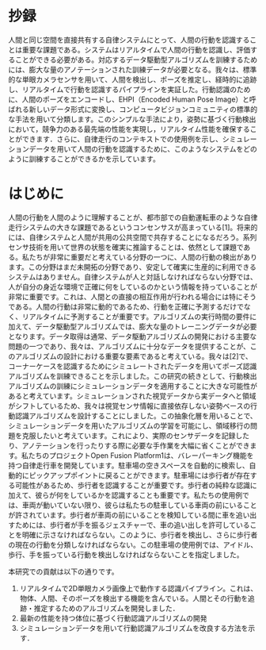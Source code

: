 # 抄録

人間と同じ空間を直接共有する自律システムにとって、人間の行動を認識することは重要な課題である。システムはリアルタイムで人間の行動を認識し、評価することができる必要がある。対応するデータ駆動型アルゴリズムを訓練するためには、膨大な量のアノテーションされた訓練データが必要となる。我々は、標準的な単眼カメラセンサを用いて、人間を検出し、ポーズを推定し、経時的に追跡し、リアルタイムで行動を認識するパイプラインを実証した。行動認識のために、人間のポーズをエンコードし、EHPI（Encoded Human Pose Image）と呼ばれる新しいデータ形式に変換し、コンピュータビジョンコミュニティの標準的な手法を用いて分類します。このシンプルな手法により，姿勢に基づく行動検出において，競争力のある最先端の性能を実現し，リアルタイム性能を確保することができます．さらに、自律走行のコンテキストでの使用例を示し、シミュレーションデータを用いて人間の行動を認識するために、このようなシステムをどのように訓練することができるかを示しています。

# はじめに

人間の行動を人間のように理解することが、都市部での自動運転車のような自律走行システムの大きな課題であるというコンセンサスが高まっている[1]。将来的には、自律システムと人間が共用の公共空間で共存することになるだろう。系列センサ技術を用いて世界の状態を確実に推論することは、依然として課題である。私たちが非常に重要だと考えている分野の一つに、人間の行動の検出があります。この分野はまだ未開拓の分野であり、安定して確実に生産的に利用できるシステムはありません。自律システムが人と対話しなければならない分野では、人が自分の身近な環境で正確に何をしているのかという情報を持っていることが非常に重要です。これは、人間との直接の相互作用が行われる場合には特にそうである。人間の行動は非常に動的であるため、行動を正確に予測するだけでなく、リアルタイムに予測することが重要です。アルゴリズムの実行時間の要件に加えて、データ駆動型アルゴリズムでは、膨大な量のトレーニングデータが必要となります。データ取得は通常、データ駆動アルゴリズムの開発における主要な問題の一つであり、我々は、アルゴリズムに十分なデータを提供することが、このアルゴリズムの設計における重要な要素であると考えている。我々は[2]で、コーナーケースを認識するためにシミュレートされたデータを用いてポーズ認識アルゴリズムを訓練できることを示しました。この研究の続きとして、行動検出アルゴリズムの訓練にシミュレーションデータを適用することに大きな可能性があると考えています。シミュレーションされた視覚データから実データへと領域がシフトしているため、我々は視覚センサ情報に直接依存しない姿勢ベースの行動認識アルゴリズムを設計することにしました。この抽象化層を用いることで、シミュレーションデータを用いたアルゴリズムの学習を可能にし、領域移行の問題を克服したいと考えています。これにより、実際のセンサデータを記録したり、アノテーションを行ったりする際に必要な手作業を大幅に省くことができます。私たちのプロジェクトOpen Fusion Platform1は、バレーパーキング機能を持つ自律走行車を開発しています。駐車場の空きスペースを自動的に検索し、自動的にピックアップポイントに戻ることができます。駐車場には歩行者が存在する可能性があるため、歩行者を認識することが重要です。歩行者の純粋な認識に加えて、彼らが何をしているかを認識することも重要です。私たちの使用例では、車両が動いていない限り、彼らは私たちの駐車している車両の前にいることが許されています。歩行者が車両の前にいることを検知している間に車を追い出すためには、歩行者が手を振るジェスチャーで、車の追い出しを許可していることを明確に示さなければならない。このように、歩行者を検出し、さらに歩行者の現在の行動を分類しなければならない。この駐車場の使用例では、アイドル、歩行、手を振っている行動を検出しなければならないことを指定しました。

本研究での貢献は以下の通りです。
1) リアルタイムで2D単眼カメラ画像上で動作する認識パイプライン。これは、物体、人間、そのポーズを検出する機能を含んでいる。人間とその行動を追跡・推定するためのアルゴリズムを開発しました．
2) 最新の性能を持つ体位に基づく行動認識アルゴリズムの開発 
3) シミュレーションデータを用いて行動認識アルゴリズムを改良する方法を示す．

